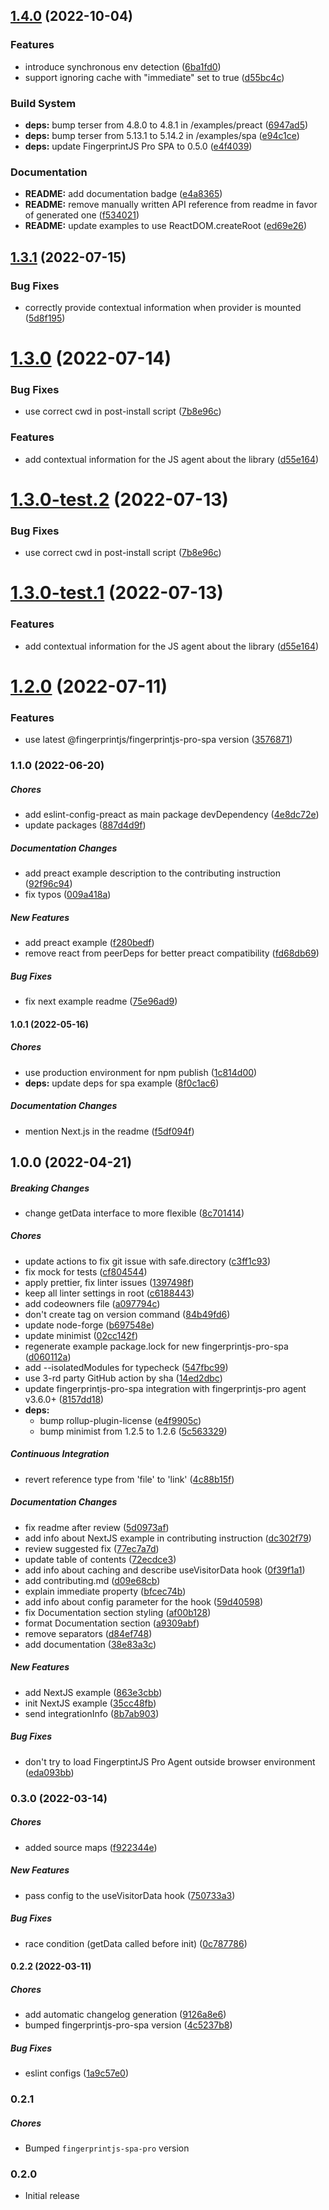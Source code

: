 ## [1.4.0](https://github.com/fingerprintjs/fingerprintjs-pro-react/compare/v1.3.1...v1.4.0) (2022-10-04)


### Features

* introduce synchronous env detection ([6ba1fd0](https://github.com/fingerprintjs/fingerprintjs-pro-react/commit/6ba1fd0f823cccb3295ccab8896b80501b189842))
* support ignoring cache with "immediate" set to true ([d55bc4c](https://github.com/fingerprintjs/fingerprintjs-pro-react/commit/d55bc4c6502c51e47a79fed6aef5ad1ebc98aef9))


### Build System

* **deps:** bump terser from 4.8.0 to 4.8.1 in /examples/preact ([6947ad5](https://github.com/fingerprintjs/fingerprintjs-pro-react/commit/6947ad553a39107736affb43ad1e0bbfce5c09a9))
* **deps:** bump terser from 5.13.1 to 5.14.2 in /examples/spa ([e94c1ce](https://github.com/fingerprintjs/fingerprintjs-pro-react/commit/e94c1ce1106795f88390545f1a76a979e77c2f20))
* **deps:** update FingerprintJS Pro SPA to 0.5.0 ([e4f4039](https://github.com/fingerprintjs/fingerprintjs-pro-react/commit/e4f4039ef0e023003ee03f5dbe67b3e593f50a42))


### Documentation

* **README:** add documentation badge ([e4a8365](https://github.com/fingerprintjs/fingerprintjs-pro-react/commit/e4a83651aaf06dd58a19d01915314f852f035347))
* **README:** remove manually written API reference from readme in favor of generated one ([f534021](https://github.com/fingerprintjs/fingerprintjs-pro-react/commit/f534021203f1dd0c491f99a44f8d47fd37c743ff))
* **README:** update examples to use ReactDOM.createRoot ([ed69e26](https://github.com/fingerprintjs/fingerprintjs-pro-react/commit/ed69e26f94e40641cc6be00724f623d198636ada))

## [1.3.1](https://github.com/fingerprintjs/fingerprintjs-pro-react/compare/v1.3.0...v1.3.1) (2022-07-15)


### Bug Fixes

* correctly provide contextual information when provider is mounted ([5d8f195](https://github.com/fingerprintjs/fingerprintjs-pro-react/commit/5d8f195cca2ed637f332a0e093f731bdacdd42fe))

# [1.3.0](https://github.com/fingerprintjs/fingerprintjs-pro-react/compare/v1.2.0...v1.3.0) (2022-07-14)


### Bug Fixes

* use correct cwd in post-install script ([7b8e96c](https://github.com/fingerprintjs/fingerprintjs-pro-react/commit/7b8e96ca0581f3b8ae9a30f2080e23c15885e2d2))


### Features

* add contextual information for the JS agent about the library ([d55e164](https://github.com/fingerprintjs/fingerprintjs-pro-react/commit/d55e16409b8987c57904962a538fce0d4f142414))

# [1.3.0-test.2](https://github.com/fingerprintjs/fingerprintjs-pro-react/compare/v1.3.0-test.1...v1.3.0-test.2) (2022-07-13)


### Bug Fixes

* use correct cwd in post-install script ([7b8e96c](https://github.com/fingerprintjs/fingerprintjs-pro-react/commit/7b8e96ca0581f3b8ae9a30f2080e23c15885e2d2))

# [1.3.0-test.1](https://github.com/fingerprintjs/fingerprintjs-pro-react/compare/v1.2.0...v1.3.0-test.1) (2022-07-13)


### Features

* add contextual information for the JS agent about the library ([d55e164](https://github.com/fingerprintjs/fingerprintjs-pro-react/commit/d55e16409b8987c57904962a538fce0d4f142414))

# [1.2.0](https://github.com/fingerprintjs/fingerprintjs-pro-react/compare/v1.1.0...v1.2.0) (2022-07-11)


### Features

* use latest @fingerprintjs/fingerprintjs-pro-spa version ([3576871](https://github.com/fingerprintjs/fingerprintjs-pro-react/commit/3576871b9f897f4b0091b2c9cec1735de1e52f22))

### 1.1.0 (2022-06-20)

##### Chores

*  add eslint-config-preact as main package devDependency ([4e8dc72e](https://github.com/fingerprintjs/fingerprintjs-pro-react/commit/4e8dc72e7606cd5e202e513801b9ccecc7a80ed4))
*  update packages ([887d4d9f](https://github.com/fingerprintjs/fingerprintjs-pro-react/commit/887d4d9ffa344fc29067bd7805308f7383b38c6b))

##### Documentation Changes

*  add preact example description to the contributing instruction ([92f96c94](https://github.com/fingerprintjs/fingerprintjs-pro-react/commit/92f96c94ca66be26755de6b457e296a4d4038a58))
*  fix typos ([009a418a](https://github.com/fingerprintjs/fingerprintjs-pro-react/commit/009a418ae33817fea52d278e4e24a6111b48716b))

##### New Features

*  add preact example ([f280bedf](https://github.com/fingerprintjs/fingerprintjs-pro-react/commit/f280bedf941cb6c30a52a7f053995eb205fd7081))
*  remove react from peerDeps for better preact compatibility ([fd68db69](https://github.com/fingerprintjs/fingerprintjs-pro-react/commit/fd68db69f0cac7e7af9bd47d685c4c245e7165de))

##### Bug Fixes

*  fix next example readme ([75e96ad9](https://github.com/fingerprintjs/fingerprintjs-pro-react/commit/75e96ad9f591c61c26e656d72735eabb78bda2af))

#### 1.0.1 (2022-05-16)

##### Chores

*  use production environment for npm publish ([1c814d00](https://github.com/fingerprintjs/fingerprintjs-pro-react/commit/1c814d006023c43128dff43fdb55b65458086f41))
* **deps:**  update deps for spa example ([8f0c1ac6](https://github.com/fingerprintjs/fingerprintjs-pro-react/commit/8f0c1ac6f24d7ab6091fde3a9b3eb003060813bd))

##### Documentation Changes

*  mention Next.js in the readme ([f5df094f](https://github.com/fingerprintjs/fingerprintjs-pro-react/commit/f5df094f0795c3d84712919037aaf1da960bf3e8))

## 1.0.0 (2022-04-21)

##### Breaking Changes

*  change getData interface to more flexible ([8c701414](https://github.com/fingerprintjs/fingerprintjs-pro-react/commit/8c701414b365b546ac7956bcb4a4d98a54e0b2d5))

##### Chores

*  update actions to fix git issue with safe.directory ([c3ff1c93](https://github.com/fingerprintjs/fingerprintjs-pro-react/commit/c3ff1c93e1f5be8dcf6de0e1d9505a87c46eadd3))
*  fix mock for tests ([cf804544](https://github.com/fingerprintjs/fingerprintjs-pro-react/commit/cf804544de6ce1784bfd4c3c80bcc417c1a29397))
*  apply prettier, fix linter issues ([1397498f](https://github.com/fingerprintjs/fingerprintjs-pro-react/commit/1397498f3a53636582d64f22aefaa22de387b6b4))
*  keep all linter settings in root ([c6188443](https://github.com/fingerprintjs/fingerprintjs-pro-react/commit/c6188443d690b36d4c5dfa520a896db8368c9587))
*  add codeowners file ([a097794c](https://github.com/fingerprintjs/fingerprintjs-pro-react/commit/a097794c96a19c8869a46c9a2a2b159c171dddc2))
*  don't create tag on version command ([84b49fd6](https://github.com/fingerprintjs/fingerprintjs-pro-react/commit/84b49fd6b97ecb48a62306d0353bd3c165bb2449))
*  update node-forge ([b697548e](https://github.com/fingerprintjs/fingerprintjs-pro-react/commit/b697548e6f4af8ed4f2f6e04c58028ce33b06fc2))
*  update minimist ([02cc142f](https://github.com/fingerprintjs/fingerprintjs-pro-react/commit/02cc142ffce01268f3aa8eedcc28df36b795a65a))
*  regenerate example package.lock for new fingerprintjs-pro-spa ([d060112a](https://github.com/fingerprintjs/fingerprintjs-pro-react/commit/d060112a7dd644b8deb019e673a82ca2f143be44))
*  add --isolatedModules for typecheck ([547fbc99](https://github.com/fingerprintjs/fingerprintjs-pro-react/commit/547fbc99afc753addde4619a31b83032da9ec2f2))
*  use 3-rd party GitHub action by sha ([14ed2dbc](https://github.com/fingerprintjs/fingerprintjs-pro-react/commit/14ed2dbcc63d5d6b88bc1c7c64d1344d4941310e))
*  update fingerprintjs-pro-spa integration with fingerprintjs-pro agent v3.6.0+ ([8157dd18](https://github.com/fingerprintjs/fingerprintjs-pro-react/commit/8157dd18f321e91b939e03a297c9d9b63a1f9b9f))
* **deps:**
  *  bump rollup-plugin-license ([e4f9905c](https://github.com/fingerprintjs/fingerprintjs-pro-react/commit/e4f9905c9d608634846526b3079697e79b40426d))
  *  bump minimist from 1.2.5 to 1.2.6 ([5c563329](https://github.com/fingerprintjs/fingerprintjs-pro-react/commit/5c563329320d86cda158858207f9f68610209f65))

##### Continuous Integration

*  revert reference type from 'file' to 'link' ([4c88b15f](https://github.com/fingerprintjs/fingerprintjs-pro-react/commit/4c88b15f3f0e810f10857a884c09fe0f25d1502d))

##### Documentation Changes

*  fix readme after review ([5d0973af](https://github.com/fingerprintjs/fingerprintjs-pro-react/commit/5d0973af9f1ec7638ade850316a6a5437df5fbe9))
*  add info about NextJS example in contributing instruction ([dc302f79](https://github.com/fingerprintjs/fingerprintjs-pro-react/commit/dc302f7987fe83a05192acda6fecea78339fc533))
*  review suggested fix ([77ec7a7d](https://github.com/fingerprintjs/fingerprintjs-pro-react/commit/77ec7a7d802a06c5f520cdc4d52a6870f6cce0e8))
*  update table of contents ([72ecdce3](https://github.com/fingerprintjs/fingerprintjs-pro-react/commit/72ecdce33ec4c3840e4c6319425d16e5f83fcd4c))
*  add info about caching and describe useVisitorData hook ([0f39f1a1](https://github.com/fingerprintjs/fingerprintjs-pro-react/commit/0f39f1a1861c7fe9fd371800018b88ff84354cc2))
*  add contributing.md ([d09e68cb](https://github.com/fingerprintjs/fingerprintjs-pro-react/commit/d09e68cb5cc5c68e1e8b76e4b5043443bdf5c5ad))
*  explain immediate property ([bfcec74b](https://github.com/fingerprintjs/fingerprintjs-pro-react/commit/bfcec74bf780620a2179d327a72ab10d9d1eeaaf))
*  add info about config parameter for the hook ([59d40598](https://github.com/fingerprintjs/fingerprintjs-pro-react/commit/59d4059832d8b0b2b6e88307e048f0f5fb15118b))
*  fix Documentation section styling ([af00b128](https://github.com/fingerprintjs/fingerprintjs-pro-react/commit/af00b128d5de5597779c59f945ea1fe18aae536b))
*  format Documentation section ([a9309abf](https://github.com/fingerprintjs/fingerprintjs-pro-react/commit/a9309abfd620833b32eecba20d65681d7a040a27))
*  remove separators ([d84ef748](https://github.com/fingerprintjs/fingerprintjs-pro-react/commit/d84ef748e4528c14c9f2f69bafed2429026686f4))
*  add documentation ([38e83a3c](https://github.com/fingerprintjs/fingerprintjs-pro-react/commit/38e83a3ce4c1ac17e1c419415789ee40bd1087b2))

##### New Features

*  add NextJS example ([863e3cbb](https://github.com/fingerprintjs/fingerprintjs-pro-react/commit/863e3cbb52bb32dc8ac48dbb2859172cc3e7c49a))
*  init NextJS example ([35cc48fb](https://github.com/fingerprintjs/fingerprintjs-pro-react/commit/35cc48fb7d87dbefaa006dbdbfeeb80c312dff06))
*  send integrationInfo ([8b7ab903](https://github.com/fingerprintjs/fingerprintjs-pro-react/commit/8b7ab90326efe3924778422cface5b9c60796a15))

##### Bug Fixes

*  don't try to load FingerptintJS Pro Agent outside browser environment ([eda093bb](https://github.com/fingerprintjs/fingerprintjs-pro-react/commit/eda093bbf69ed438e92226626969261c17e83251))

### 0.3.0 (2022-03-14)

##### Chores

*  added source maps ([f922344e](https://github.com/fingerprintjs/fingerprintjs-pro-react/commit/f922344e47fc04a8bbce0f10cc99dbc4e5945c20))

##### New Features

*  pass config to the useVisitorData hook ([750733a3](https://github.com/fingerprintjs/fingerprintjs-pro-react/commit/750733a39de8cf30db1be5576f30c618c5bdb060))

##### Bug Fixes

*  race condition (getData called before init) ([0c787786](https://github.com/fingerprintjs/fingerprintjs-pro-react/commit/0c78778652b598b329d3056ec002bf85d0733460))

#### 0.2.2 (2022-03-11)

##### Chores

*  add automatic changelog generation ([9126a8e6](https://github.com/fingerprintjs/fingerprintjs-pro-react/commit/9126a8e6a7f6b83eb11f79cf47f9312e49f5cff2))
*  bumped fingerprintjs-pro-spa version ([4c5237b8](https://github.com/fingerprintjs/fingerprintjs-pro-react/commit/4c5237b87b6f9bcb1b95ab49b0eabb12f62c2a3a))

##### Bug Fixes

*  eslint configs ([1a9c57e0](https://github.com/fingerprintjs/fingerprintjs-pro-react/commit/1a9c57e059977de3c8b31a3a1fe2ec535a6f093d))

### 0.2.1
##### Chores
* Bumped `fingerprintjs-spa-pro` version

### 0.2.0
* Initial release
